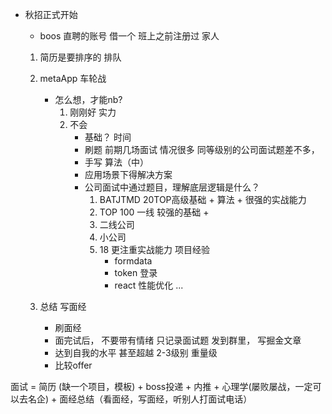 - 秋招正式开始
    - boos 直聘的账号 借一个 
        班上之前注册过
        家人

    1. 简历是要排序的
        排队 
    2. metaApp 车轮战
        - 怎么想，才能nb?
            1. 刚刚好 实力
            2. 不会
                - 基础？
                    时间
                - 刷题
                    前期几场面试 情况很多
                    同等级别的公司面试题差不多，
                - 手写 算法（中）
                - 应用场景下得解决方案
                - 公司面试中通过题目，理解底层逻辑是什么？ 
                    1. BATJTMD 20TOP高级基础 + 算法 + 很强的实战能力
                    2. TOP 100 一线 较强的基础 + 
                    3. 二线公司
                    4. 小公司
                    5. 18 更注重实战能力 项目经验
                        - formdata
                        - token 登录
                        - react 性能优化
                        ...
                    

    3. 总结 写面经
        - 刷面经
        - 面完试后， 不要带有情绪
            只记录面试题 发到群里， 写掘金文章
        - 达到自我的水平 甚至超越 2-3级别
            重量级 
        - 比较offer

面试 = 简历 (缺一个项目，模板) + boss投递 + 内推 + 心理学(屡败屡战，一定可以去名企) + 面经总结（看面经，写面经，听别人打面试电话）
